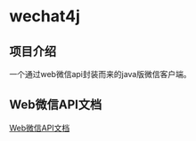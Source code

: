 # wechat4j

## 项目介绍
一个通过web微信api封装而来的java版微信客户端。

## Web微信API文档
[Web微信API文档](doc/web-weixin-api.md)
